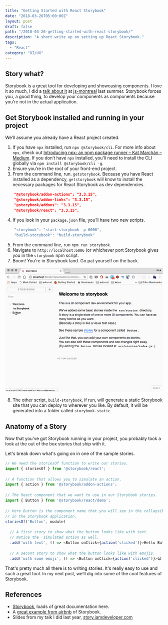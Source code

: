```yaml
---
title: "Getting Started with React Storybook"
date: "2018-03-26T05:00:00Z"
layout: post
draft: false
path: "/2018-03-26-getting-started-with-react-storybook/"
description: "A short write up on setting up React Storybook."
tags:
  - "React"
category: "UI/UX"
---
```


## Story what?

Storybook is a great tool for developing and showcasing components. I love it so much, I did a [talk about it](https://story.iamdeveloper.com) at [js-montreal](http://js-montreal.org) last summer. Storybook forces you, a good thing, to develop your components as components because you're not in the actual application.

## Get Storybook installed and running in your project

We’ll assume you already have a React project created.

1. If you have `npx` installed, run `npx @storybook/cli`. For more info about `npx`, check out [Introducing npx: an npm package runner – Kat Marchán – Medium](https://medium.com/@maybekatz/introducing-npx-an-npm-package-runner-55f7d4bd282b). If you don’t have `npx` installed, you’ll need to install the CLI globally via `npm install @storybook/cli -g`.
2. Ensure you’re in the root of your front-end project.
3. From the command line, run. `getstorybook`. Because you have React installed as a dependency, `getstorybook` will know to install the necessary packages for React Storybook as dev dependencies.

```json
    "@storybook/addon-actions": "3.3.15",
    "@storybook/addon-links": "3.3.15",
    "@storybook/addons": "3.3.15",
    "@storybook/react": "3.3.15",
```

4. If you look in your `package.json` file, you’ll have two new scripts.

```javascript
    "storybook": "start-storybook -p 6006",
    "build-storybook": "build-storybook"
```

5. From the command line, run `npm run storybook`.
6. Navigate to `http://localhost:6006` (or whichever port Storybook gives you in the `storybook` npm script.
7. Boom! You're in Storybook land. Go pat yourself on the back.

![Screenshot of Storybook in action](./assets/storybook.gif)

8.  The other script, `build-storybook`, if run, will generate a static Storybook site that you can deploy to wherever you like. By default, it will be generated into a folder called `storybook-static`.

##  Anatomy of a Story

Now that you've got Storybook running in your project, you probably took a look at the out of the box stories that ship with it.

Let's break down what's going on in one of the sample stories.

```javascript
// We need the storiesOf function to write our stories.
import { storiesOf } from '@storybook/react';

// A function that allows you to simulate an action.
import { action } from '@storybook/addon-actions';

// The React component that we want to use in our Storybook stories.
import { Button } from '@storybook/react/demo';

// Here Button is the component name that you will see in the collapsible component tree
// in the Storybook application.
storiesOf('Button', module)

  // A first story to show what the button looks like with text.
  // Notice the  simulated action as well.
  .add('with text', () => <Button onClick={action('clicked')}>Hello Button</Button>)

  // A secont story to show what the button looks like with emojis.
  .add('with some emoji', () => <Button onClick={action('clicked')}>😀 😎 👍 💯</Button>);
```

That's pretty much all there is to writing stories.  It's really easy to use and such a great tool. In my next post, we’ll dig into some of the cool features of Storybook.

## References

* [Storybook](https://storybook.js.org), loads of great documentation here.
* A [great example from airbnb](http://airbnb.io/react-dates) of Storybook.
* Slides from my talk I did last year, [story.iamdeveloper.com](http://story.iamdeveloper.com)